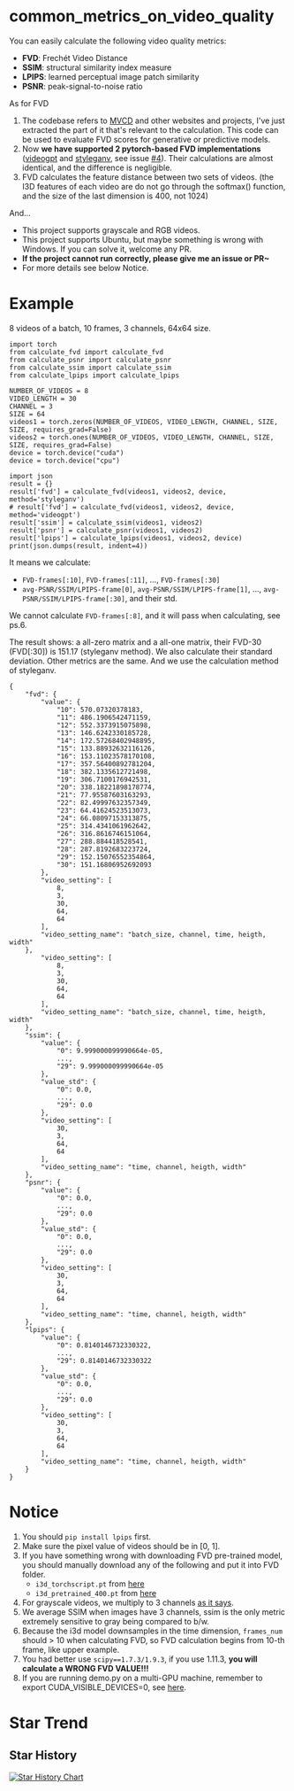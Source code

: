 # common_metrics_on_video_quality

You can easily calculate the following video quality metrics:

- **FVD**: Frechét Video Distance
- **SSIM**: structural similarity index measure
- **LPIPS**: learned perceptual image patch similarity
- **PSNR**: peak-signal-to-noise ratio

As for FVD
 1. The codebase refers to [MVCD](https://github.com/voletiv/mcvd-pytorch) and other websites and projects, I've just extracted the part of it that's relevant to the calculation. This code can be used to evaluate FVD scores for generative or predictive models.
 2. Now **we have supported 2 pytorch-based FVD implementations** ([videogpt](https://github.com/wilson1yan/VideoGPT) and [styleganv](https://github.com/universome/stylegan-v), see issue [#4](https://github.com/JunyaoHu/common_metrics_on_video_quality/issues/4)). Their calculations are almost identical, and the difference is negligible.
 3. FVD calculates the feature distance between two sets of videos. (the I3D features of each video are do not go through the softmax() function, and the size of the last dimension is 400, not 1024)

And...

- This project supports grayscale and RGB videos.
- This project supports Ubuntu, but maybe something is wrong with Windows. If you can solve it, welcome any PR.
- **If the project cannot run correctly, please give me an issue or PR~**
- For more details see below Notice.

# Example

8 videos of a batch, 10 frames, 3 channels, 64x64 size.

```
import torch
from calculate_fvd import calculate_fvd
from calculate_psnr import calculate_psnr
from calculate_ssim import calculate_ssim
from calculate_lpips import calculate_lpips

NUMBER_OF_VIDEOS = 8
VIDEO_LENGTH = 30
CHANNEL = 3
SIZE = 64
videos1 = torch.zeros(NUMBER_OF_VIDEOS, VIDEO_LENGTH, CHANNEL, SIZE, SIZE, requires_grad=False)
videos2 = torch.ones(NUMBER_OF_VIDEOS, VIDEO_LENGTH, CHANNEL, SIZE, SIZE, requires_grad=False)
device = torch.device("cuda")
device = torch.device("cpu")

import json
result = {}
result['fvd'] = calculate_fvd(videos1, videos2, device, method='styleganv')
# result['fvd'] = calculate_fvd(videos1, videos2, device, method='videogpt')
result['ssim'] = calculate_ssim(videos1, videos2)
result['psnr'] = calculate_psnr(videos1, videos2)
result['lpips'] = calculate_lpips(videos1, videos2, device)
print(json.dumps(result, indent=4))
```

It means we calculate:

- `FVD-frames[:10]`, `FVD-frames[:11]`, ..., `FVD-frames[:30]`
- `avg-PSNR/SSIM/LPIPS-frame[0]`, `avg-PSNR/SSIM/LPIPS-frame[1]`, ..., `avg-PSNR/SSIM/LPIPS-frame[:30]`, and their std.

We cannot calculate `FVD-frames[:8]`, and it will pass when calculating, see ps.6.

The result shows: a all-zero matrix and a all-one matrix, their FVD-30 (FVD[:30]) is 151.17 (styleganv method). We also calculate their standard deviation. Other metrics are the same. And we use the calculation method of styleganv.

```
{
    "fvd": {
        "value": {
            "10": 570.07320378183,
            "11": 486.1906542471159,
            "12": 552.3373915075898,
            "13": 146.6242330185728,
            "14": 172.57268402948895,
            "15": 133.88932632116126,
            "16": 153.11023578170108,
            "17": 357.56400892781204,
            "18": 382.1335612721498,
            "19": 306.7100176942531,
            "20": 338.18221898178774,
            "21": 77.95587603163293,
            "22": 82.49997632357349,
            "23": 64.41624523513073,
            "24": 66.08097153313875,
            "25": 314.4341061962642,
            "26": 316.8616746151064,
            "27": 288.884418528541,
            "28": 287.8192683223724,
            "29": 152.15076552354864,
            "30": 151.16806952692093
        },
        "video_setting": [
            8,
            3,
            30,
            64,
            64
        ],
        "video_setting_name": "batch_size, channel, time, heigth, width"
    },
        "video_setting": [
            8,
            3,
            30,
            64,
            64
        ],
        "video_setting_name": "batch_size, channel, time, heigth, width"
    },
    "ssim": {
        "value": {
            "0": 9.999000099990664e-05,
            ...,
            "29": 9.999000099990664e-05
        },
        "value_std": {
            "0": 0.0,
            ...,
            "29": 0.0
        },
        "video_setting": [
            30,
            3,
            64,
            64
        ],
        "video_setting_name": "time, channel, heigth, width"
    },
    "psnr": {
        "value": {
            "0": 0.0,
            ...,
            "29": 0.0
        },
        "value_std": {
            "0": 0.0,
            ...,
            "29": 0.0
        },
        "video_setting": [
            30,
            3,
            64,
            64
        ],
        "video_setting_name": "time, channel, heigth, width"
    },
    "lpips": {
        "value": {
            "0": 0.8140146732330322,
            ...,
            "29": 0.8140146732330322
        },
        "value_std": {
            "0": 0.0,
            ...,
            "29": 0.0
        },
        "video_setting": [
            30,
            3,
            64,
            64
        ],
        "video_setting_name": "time, channel, heigth, width"
    }
}
```

# Notice

1. You should `pip install lpips` first.
3. Make sure the pixel value of videos should be in [0, 1].
2. If you have something wrong with downloading FVD pre-trained model, you should manually download any of the following and put it into FVD folder.
    - `i3d_torchscript.pt` from [here](https://www.dropbox.com/s/ge9e5ujwgetktms/i3d_torchscript.pt)
    - `i3d_pretrained_400.pt` from [here](https://onedrive.live.com/download?cid=78EEF3EB6AE7DBCB&resid=78EEF3EB6AE7DBCB%21199&authkey=AApKdFHPXzWLNyI)
4. For grayscale videos, we multiply to 3 channels [as it says](https://github.com/richzhang/PerceptualSimilarity/issues/23#issuecomment-492368812).
5. We average SSIM when images have 3 channels, ssim is the only metric extremely sensitive to gray being compared to b/w.
6. Because the i3d model downsamples in the time dimension, `frames_num` should > 10 when calculating FVD, so FVD calculation begins from 10-th frame, like upper example.
7. You had better use `scipy==1.7.3/1.9.3`, if you use 1.11.3, **you will calculate a WRONG FVD VALUE!!!**
8. If you are running demo.py on a multi-GPU machine, remember to export CUDA_VISIBLE_DEVICES=0, see [here](https://github.com/JunyaoHu/common_metrics_on_video_quality/issues/13).

# Star Trend
## Star History

[![Star History Chart](https://api.star-history.com/svg?repos=JunyaoHu/common_metrics_on_video_quality&type=Date)](https://star-history.com/#JunyaoHu/common_metrics_on_video_quality&Date)
